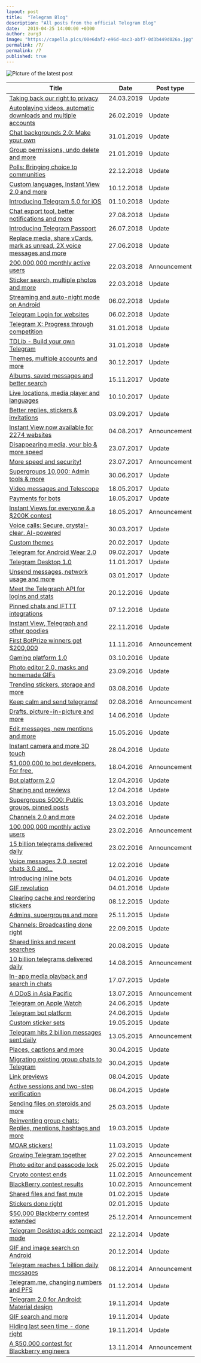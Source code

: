 ```yaml
---
layout: post
title:  "Telegram Blog"
description: "All posts from the official Telegram Blog"
date:   2019-04-25 14:00:00 +0300
author: zurg3
image: "https://capella.pics/00e6daf2-e96d-4ac3-abf7-0d3b449d026a.jpg"
permalink: /7/
permalink: /7
published: true
---
```

![Picture of the latest post](https://capella.pics/00e6daf2-e96d-4ac3-abf7-0d3b449d026a.jpg)

| Title | Date | Post type |
| ----- | ---- | --------- |
| [Taking back our right to privacy](https://telegram.org/blog/unsend-privacy-emoji) | 24.03.2019 | Update |
| [Autoplaying videos, automatic downloads and multiple accounts](https://telegram.org/blog/autoplay) | 26.02.2019 | Update |
| [Chat backgrounds 2.0: Make your own](https://telegram.org/blog/backgrounds-2-0) | 31.01.2019 | Update |
| [Group permissions, undo delete and more](https://telegram.org/blog/permissions-groups-undo) | 21.01.2019 | Update |
| [Polls: Bringing choice to communities](https://telegram.org/blog/polls) | 22.12.2018 | Update |
| [Custom languages, Instant View 2.0 and more](https://telegram.org/blog/translations-iv2) | 10.12.2018 | Update |
| [Introducing Telegram 5.0 for iOS](https://telegram.org/blog/telegram-5-ios) | 01.10.2018 | Update |
| [Chat export tool, better notifications and more](https://telegram.org/blog/export-and-more) | 27.08.2018 | Update |
| [Introducing Telegram Passport](https://telegram.org/blog/passport) | 26.07.2018 | Update |
| [Replace media, share vCards, mark as unread, 2X voice messages and more](https://telegram.org/blog/unread-replace-2x) | 27.06.2018 | Update |
| [200,000,000 monthly active users](https://telegram.org/blog/200-million) | 22.03.2018 | Announcement |
| [Sticker search, multiple photos and more](https://telegram.org/blog/discover-stickers-and-more) | 22.03.2018 | Update |
| [Streaming and auto-night mode on Android](https://telegram.org/blog/android-streaming) | 06.02.2018 | Update |
| [Telegram Login for websites](https://telegram.org/blog/login) | 06.02.2018 | Update |
| [Telegram X: Progress through competition](https://telegram.org/blog/telegram-x) | 31.01.2018 | Update |
| [TDLib - Build your own Telegram](https://telegram.org/blog/tdlib) | 31.01.2018 | Update |
| [Themes, multiple accounts and more](https://telegram.org/blog/themes-accounts) | 30.12.2017 | Update |
| [Albums, saved messages and better search](https://telegram.org/blog/albums-saved-messages) | 15.11.2017 | Update |
| [Live locations, media player and languages](https://telegram.org/blog/live-locations) | 10.10.2017 | Update |
| [Better replies, stickers & invitations](https://telegram.org/blog/replies-mentions-stickers) | 03.09.2017 | Update |
| [Instant View now available for 2274 websites](https://telegram.org/blog/first-IV-contest) | 04.08.2017 | Announcement |
| [Disappearing media, your bio & more speed](https://telegram.org/blog/now-you-see-me) | 23.07.2017 | Update |
| [More speed and security!](https://telegram.org/blog/encrypted-cdns) | 23.07.2017 | Announcement |
| [Supergroups 10,000: Admin tools & more](https://telegram.org/blog/admin-revolution) | 30.06.2017 | Update |
| [Video messages and Telescope](https://telegram.org/blog/video-messages-and-telescope) | 18.05.2017 | Update |
| [Payments for bots](https://telegram.org/blog/payments) | 18.05.2017 | Update |
| [Instant Views for everyone & a $200K contest](https://telegram.org/blog/instant-view-contest-200K) | 18.05.2017 | Announcement |
| [Voice calls: Secure, crystal-clear, AI-powered](https://telegram.org/blog/calls) | 30.03.2017 | Update |
| [Custom themes](https://telegram.org/blog/android-themes) | 20.02.2017 | Update |
| [Telegram for Android Wear 2.0](https://telegram.org/blog/android-wear-2-0) | 09.02.2017 | Update |
| [Telegram Desktop 1.0](https://telegram.org/blog/desktop-1-0) | 11.01.2017 | Update |
| [Unsend messages, network usage and more](https://telegram.org/blog/unsend-and-usage) | 03.01.2017 | Update |
| [Meet the Telegraph API for logins and stats](https://telegram.org/blog/telegraph) | 20.12.2016 | Update |
| [Pinned chats and IFTTT integrations](https://telegram.org/blog/pin-and-ifttt) | 07.12.2016 | Update |
| [Instant View, Telegraph and other goodies](https://telegram.org/blog/instant-view) | 22.11.2016 | Update |
| [First BotPrize winners get $200,000](https://telegram.org/blog/botprize1) | 11.11.2016 | Announcement |
| [Gaming platform 1.0](https://telegram.org/blog/games) | 03.10.2016 | Update |
| [Photo editor 2.0, masks and homemade GIFs](https://telegram.org/blog/masks) | 23.09.2016 | Update |
| [Trending stickers, storage and more](https://telegram.org/blog/trending-stickers) | 03.08.2016 | Update |
| [Keep calm and send telegrams!](https://telegram.org/blog/15million-reuters) | 02.08.2016 | Announcement |
| [Drafts, picture-in-picture and more](https://telegram.org/blog/drafts) | 14.06.2016 | Update |
| [Edit messages, new mentions and more](https://telegram.org/blog/edit) | 15.05.2016 | Update |
| [Instant camera and more 3D touch](https://telegram.org/blog/instant-camera) | 28.04.2016 | Update |
| [$1,000,000 to bot developers. For free.](https://telegram.org/blog/botprize) | 18.04.2016 | Announcement |
| [Bot platform 2.0](https://telegram.org/blog/bots-2-0) | 12.04.2016 | Update |
| [Sharing and previews](https://telegram.org/blog/share-preview) | 12.04.2016 | Update |
| [Supergroups 5000: Public groups, pinned posts](https://telegram.org/blog/supergroups5k) | 13.03.2016 | Update |
| [Channels 2.0 and more](https://telegram.org/blog/channels-2-0) | 24.02.2016 | Update |
| [100,000,000 monthly active users](https://telegram.org/blog/100-million) | 23.02.2016 | Announcement |
| [15 billion telegrams delivered daily](https://telegram.org/blog/15-billion) | 23.02.2016 | Announcement |
| [Voice messages 2.0, secret chats 3.0 and...](https://telegram.org/blog/voice-2-secret-3) | 12.02.2016 | Update |
| [Introducing inline bots](https://telegram.org/blog/inline-bots) | 04.01.2016 | Update |
| [GIF revolution](https://telegram.org/blog/gif-revolution) | 04.01.2016 | Update |
| [Clearing cache and reordering stickers](https://telegram.org/blog/cache-and-stickers) | 08.12.2015 | Update |
| [Admins, supergroups and more](https://telegram.org/blog/supergroups) | 25.11.2015 | Update |
| [Channels: Broadcasting done right](https://telegram.org/blog/channels) | 22.09.2015 | Update |
| [Shared links and recent searches](https://telegram.org/blog/shared-links) | 20.08.2015 | Update |
| [10 billion telegrams delivered daily](https://telegram.org/blog/10-billion) | 14.08.2015 | Announcement |
| [In-app media playback and search in chats](https://telegram.org/blog/search-and-media) | 17.07.2015 | Update |
| [A DDoS in Asia Pacific](https://telegram.org/blog/ddos) | 13.07.2015 | Announcement |
| [Telegram on Apple Watch](https://telegram.org/blog/apple-watch) | 24.06.2015 | Update |
| [Telegram bot platform](https://telegram.org/blog/bot-revolution) | 24.06.2015 | Update |
| [Custom sticker sets](https://telegram.org/blog/stickers-revolution) | 19.05.2015 | Update |
| [Telegram hits 2 billion messages sent daily](https://telegram.org/blog/2-billion) | 13.05.2015 | Announcement |
| [Places, captions and more](https://telegram.org/blog/captions-places) | 30.04.2015 | Update |
| [Migrating existing group chats to Telegram](https://telegram.org/blog/invite-links) | 30.04.2015 | Update |
| [Link previews](https://telegram.org/blog/link-preview) | 08.04.2015 | Update |
| [Active sessions and two-step verification](https://telegram.org/blog/sessions-and-2-step-verification) | 08.04.2015 | Update |
| [Sending files on steroids and more](https://telegram.org/blog/files-on-steroids) | 25.03.2015 | Update |
| [Reinventing group chats: Replies, mentions, hashtags and more](https://telegram.org/blog/replies-mentions-hashtags) | 19.03.2015 | Update |
| [MOAR stickers!](https://telegram.org/blog/moar-stickers) | 11.03.2015 | Update |
| [Growing Telegram together](https://telegram.org/blog/growing-telegram-together) | 27.02.2015 | Announcement |
| [Photo editor and passcode lock](https://telegram.org/blog/photo-editor-and-passcodes) | 25.02.2015 | Update |
| [Crypto contest ends](https://telegram.org/blog/cryptocontest-ends) | 11.02.2015 | Announcement |
| [BlackBerry contest results](https://telegram.org/blog/bb-results) | 10.02.2015 | Announcement |
| [Shared files and fast mute](https://telegram.org/blog/shared-files) | 01.02.2015 | Update |
| [Stickers done right](https://telegram.org/blog/stickers) | 02.01.2015 | Update |
| [$50,000 Blackberry contest extended](https://telegram.org/blog/bb-contest-extension) | 25.12.2014 | Announcement |
| [Telegram Desktop adds compact mode](https://telegram.org/blog/desktop-compact) | 22.12.2014 | Update |
| [GIF and image search on Android](https://telegram.org/blog/android-gif) | 20.12.2014 | Update |
| [Telegram reaches 1 billion daily messages](https://telegram.org/blog/billion) | 08.12.2014 | Announcement |
| [Telegram.me, changing numbers and PFS](https://telegram.org/blog/telegram-me-change-number-and-pfs) | 01.12.2014 | Update |
| [Telegram 2.0 for Android: Material design](https://telegram.org/blog/android-2-0) | 19.11.2014 | Update |
| [GIF search and more](https://telegram.org/blog/gifs) | 19.11.2014 | Update |
| [Hiding last seen time - done right](https://telegram.org/blog/privacy-revolution) | 19.11.2014 | Update |
| [A $50,000 contest for Blackberry engineers](https://telegram.org/blog/blackberry-contest) | 13.11.2014 | Announcement |
